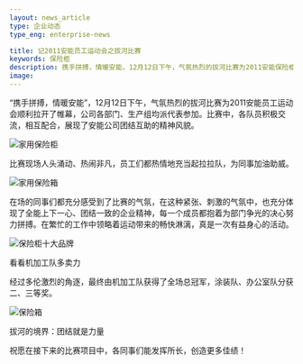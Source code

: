 ```yaml
---
layout: news_article
type: 企业动态
type_eng: enterprise-news

title: 记2011安能员工运动会之拔河比赛
keywords: 保险柜
description: 携手拼搏，情暖安能，12月12日下午，气氛热烈的拔河比赛为2011安能保险柜公司员工运动会顺利拉开了帷幕，公司各部门、生产组均派代表参加。
image: 
---
```

“携手拼搏，情暖安能”，12月12日下午，气氛热烈的拔河比赛为2011安能员工运动会顺利拉开了帷幕，公司各部门、生产组均派代表参加。比赛中，各队员积极交流，相互配合，展现了安能公司团结互助的精神风貌。

![家用保险柜](http://www.qnnsafe.com/image-news/id035101.jpg)

比赛现场人头涌动、热闹非凡，员工们都热情地充当起拉拉队，为同事加油助威。

![家用保险箱](http://www.qnnsafe.com/image-news/id035102.jpg)

在场的同事们都充分感受到了比赛的气氛，在这种紧张、刺激的气氛中，也充分体现了全能上下一心、团结一致的企业精神，每一个成员都抱着为部门争光的决心努力拼搏。在繁忙的工作中领略着运动带来的畅快淋漓，真是一次有益身心的活动。

![保险柜十大品牌](http://www.qnnsafe.com/image-news/id035103.jpg)

看看机加工队多卖力

经过多伦激烈的角逐，最终由机加工队获得了全场总冠军，涂装队、办公室队分获二、三等奖。

![保险箱](http://www.qnnsafe.com/image-news/id035104.jpg)

拔河的境界：团结就是力量

祝愿在接下来的比赛项目中，各同事们能发挥所长，创造更多佳绩！
